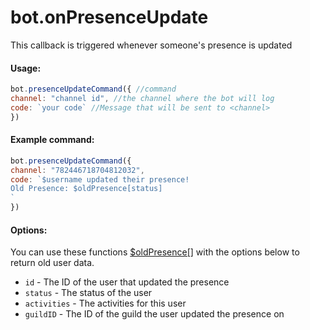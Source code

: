 # bot.onPresenceUpdate

This callback is triggered whenever someone's presence is updated

#### Usage:

```javascript
bot.presenceUpdateCommand({ //command
channel: "channel id", //the channel where the bot will log
code: `your code` //Message that will be sent to <channel>
})
```

#### Example command:

```javascript
bot.presenceUpdateCommand({ 
channel: "782446718704812032",
code: `$username updated their presence!
Old Presence: $oldPresence[status]
` 
})
```

#### Options:

You can use these functions [$oldPresence\[\]](../functions/usdoldpresence.md) with the options below to return old user data.

* `id` - The ID of the user that updated the presence
* `status` - The status of the user
* `activities` - The activities for this user
* `guildID` - The ID of the guild the user updated the presence on
